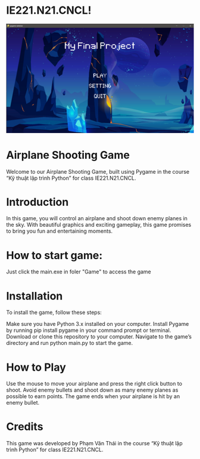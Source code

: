 # IE221.N21.CNCL!
![Alt text](screenshot/game_menu_screenshot.png)

# Airplane Shooting Game
Welcome to our Airplane Shooting Game, built using Pygame in the course “Kỹ thuật lập trình Python” for class IE221.N21.CNCL.

# Introduction
In this game, you will control an airplane and shoot down enemy planes in the sky. With beautiful graphics and exciting gameplay, this game promises to bring you fun and entertaining moments.

# How to start game:
Just click the main.exe in foler "Game" to access the game

# Installation
To install the game, follow these steps:

Make sure you have Python 3.x installed on your computer.
Install Pygame by running pip install pygame in your command prompt or terminal.
Download or clone this repository to your computer.
Navigate to the game’s directory and run python main.py to start the game.

# How to Play
Use the mouse to move your airplane and press the right click button to shoot. Avoid enemy bullets and shoot down as many enemy planes as possible to earn points. The game ends when your airplane is hit by an enemy bullet.

# Credits
This game was developed by Phạm Văn Thái in the course “Kỹ thuật lập trình Python” for class IE221.N21.CNCL.

 
